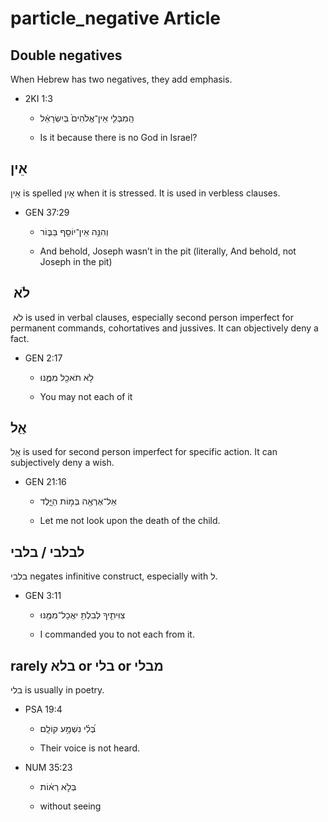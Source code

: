 # particle_negative Article
## Double negatives

When Hebrew has two negatives, they add emphasis.

* 2KI 1:3

    * הַֽמִבְּלִ֤י אֵין־אֱלֹהִים֙ בְּיִשְׂרָאֵ֔ל 

    * Is it because there is no God in Israel?

## אֵין

אֵין is spelled אַיִן when it is stressed. It is used in verbless clauses.

* GEN 37:29

    * וְהִנֵּ֥ה אֵין־יוֹסֵ֖ף בַּבּ֑וֹר 

    * And behold, Joseph wasn’t in the pit (literally, And behold, not Joseph in the pit)

##  לֹא

 לֹא is used in verbal clauses, especially second person imperfect for permanent commands, cohortatives and jussives. It can objectively deny a fact.

* GEN 2:17

    * לֹ֥א תֹאכַ֖ל מִמֶּ֑נּוּ 

    * You may not each of it

## אַַל

אַַל is used for second person imperfect for specific action. It can subjectively deny a wish.

* GEN 21:16

    * אַל־אֶרְאֶ֖ה בְּמ֣וֹת הַיָּ֑לֶד 

    * Let me not look upon the death of the child. 

## לבלבי / בלבי

בלבי negates infinitive construct, especially with ל.

* GEN 3:11

    * צִוִּיתִ֛יךָ לְבִלְתִּ֥ יאֲכָל־מִמֶּ֖נּוּ 

    * I commanded you to not each from it.

## rarely בלא or בלי or מבלי

בלי is usually in poetry.

* PSA 19:4

    * בְּ֝לִ֗י נִשְׁמָ֥ע קוֹלָֽם 

    * Their voice is not heard.

* NUM 35:23

    * בְּלֹ֣א רְא֔וֹת 

    * without seeing
